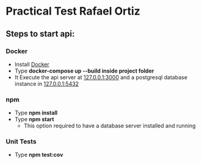 # Practical Test Rafael Ortiz

## Steps to start api:

### Docker

- Install [Docker](https://www.docker.com/)
- Type **docker-compose up --build inside project folder**
- It Execute the api server at [127.0.0.1:3000](127.0.0.1:3000) and a postgresql database instance in [127.0.0.1:5432](127.0.0.1:5432)

### npm

- Type **npm install**
- Type **npm start**
  - This option required to have a database server installed and running

### Unit Tests

- Type **npm test:cov**
